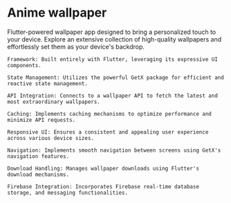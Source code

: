 # Anime wallpaper

Flutter-powered wallpaper app designed to bring a personalized touch to your device.
Explore an extensive collection of high-quality wallpapers and effortlessly set them as your device's backdrop.

    Framework: Built entirely with Flutter, leveraging its expressive UI components.

    State Management: Utilizes the powerful GetX package for efficient and reactive state management.

    API Integration: Connects to a wallpaper API to fetch the latest and most extraordinary wallpapers.

    Caching: Implements caching mechanisms to optimize performance and minimize API requests.

    Responsive UI: Ensures a consistent and appealing user experience across various device sizes.

    Navigation: Implements smooth navigation between screens using GetX's navigation features.

    Download Handling: Manages wallpaper downloads using Flutter's download mechanisms.

    Firebase Integration: Incorporates Firebase real-time database storage, and messaging functionalities.

 
